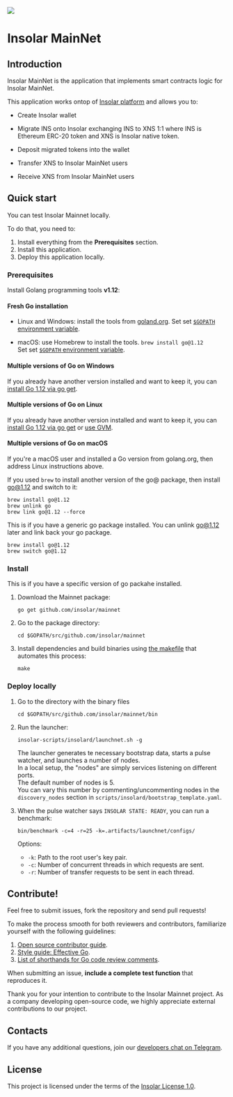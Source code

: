 [<img src="https://github.com/insolar/doc-pics/raw/master/st/github-readme-banner.png">](http://insolar.io/?utm_source=Github)

# Insolar MainNet

## Introduction 
Insolar MainNet is the application that implements smart contracts logic for Insolar MainNet. 

This application works ontop of [Insolar platform](https://github.com/insolar/insolar) and allows you to:

* Create Insolar wallet

* Migrate INS onto Insolar exchanging INS to XNS 1:1 where INS is Ethereum ERC-20 token and XNS is Insolar native token.

* Deposit migrated tokens into the wallet

* Transfer XNS to Insolar MainNet users

* Receive XNS from Insolar MainNet users


## Quick start

You can test Insolar Mainnet locally. 

To do that, you need to:

1. Install everything from the **Prerequisites** section.
2. Install this application.
3. Deploy this application locally.

### Prerequisites

Install Golang programming tools **v1.12**:

#### Fresh Go installation

* Linux and Windows: install the tools from [goland.org](https://golang.org/doc/install#install). Set set [`$GOPATH` environment variable](https://github.com/golang/go/wiki/SettingGOPATH).<br>

* macOS: use Homebrew to install the tools.
`brew install go@1.12`<br>
Set set [`$GOPATH` environment variable](https://github.com/golang/go/wiki/SettingGOPATH).<br>

#### Multiple versions of Go on Windows

If you already have another version installed and want to keep it, you can [install Go 1.12 via go get](https://golang.org/doc/install#extra_versions).

#### Multiple versions of Go on Linux

If you already have another version installed and want to keep it, you can [install Go 1.12 via go get](https://golang.org/doc/install#extra_versions) or [use GVM](https://github.com/moovweb/gvm).

#### Multiple versions of Go on macOS

If you're a macOS user and installed a Go version from golang.org, then address Linux instructions above.

If you used `brew` to install another version of the go@ package, then install go@1.12 and switch to it:

```
brew install go@1.12
brew unlink go
brew link go@1.12 --force
```

This is if you have a generic go package installed. You can unlink go@1.12 later and link back your go package.


```
brew install go@1.12
brew switch go@1.12
```

### Install

This is if you have a specific version of go packahe installed.

1. Download the Mainnet package:

   ```
   go get github.com/insolar/mainnet
   ```

2. Go to the package directory:

   ```
   cd $GOPATH/src/github.com/insolar/mainnet
   ```

3. Install dependencies and build binaries using [the makefile](https://github.com/insolar/mainnet/blob/master/Makefile) that automates this process:

   ```
   make
   ```

### Deploy locally

1. Go to the directory with the binary files

   ```
   cd $GOPATH/src/github.com/insolar/mainnet/bin
   ```

2. Run the launcher:

   ```
   insolar-scripts/insolard/launchnet.sh -g
   ```

   The launcher generates te necessary bootstrap data, starts a pulse watcher, and launches a number of nodes. <br>
   In a local setup, the "nodes" are simply services listening on different ports.<br>
   The default number of nodes is 5.<br>
   You can vary this number by commenting/uncommenting nodes in the `discovery_nodes` section in `scripts/insolard/bootstrap_template.yaml`.

3. When the pulse watcher says `INSOLAR STATE: READY`, you can run a benchmark:
     ```
     bin/benchmark -c=4 -r=25 -k=.artifacts/launchnet/configs/
     ```

     Options:
     * `-k`: Path to the root user's key pair.
     * `-c`: Number of concurrent threads in which requests are sent.
     * `-r`: Number of transfer requests to be sent in each thread.

## Contribute!

Feel free to submit issues, fork the repository and send pull requests! 

To make the process smooth for both reviewers and contributors, familiarize yourself with the following guidelines:

1. [Open source contributor guide](https://github.com/freeCodeCamp/how-to-contribute-to-open-source).
2. [Style guide: Effective Go](https://golang.org/doc/effective_go.html).
3. [List of shorthands for Go code review comments](https://github.com/golang/go/wiki/CodeReviewComments).

When submitting an issue, **include a complete test function** that reproduces it.

Thank you for your intention to contribute to the Insolar Mainnet project. As a company developing open-source code, we highly appreciate external contributions to our project.

## Contacts

If you have any additional questions, join our [developers chat on Telegram](https://t.me/InsolarTech).

<!-- The icons don't show! 

Our social media:

[<img src="https://github.com/insolar/doc-pics/raw/master/st/ico-social-facebook.png" width="36" height="36">](https://facebook.com/insolario)
[<img src="https://github.com/insolar/doc-pics/raw/master/st/ico-social-twitter.png" width="36" height="36">](https://twitter.com/insolario)
[<img src="https://github.com/insolar/doc-pics/raw/master/st/ico-social-medium.png" width="36" height="36">](https://medium.com/insolar)
[<img src="https://github.com/insolar/doc-pics/raw/master/st/ico-social-youtube.png" width="36" height="36">](https://youtube.com/insolar)
[<img src="https://github.com/insolar/doc-pics/raw/master/st/ico-social-reddit.png" width="36" height="36">](https://www.reddit.com/r/insolar/)
[<img src="https://github.com/insolar/doc-pics/raw/master/st/ico-social-linkedin.png" width="36" height="36">](https://www.linkedin.com/company/insolario/)
[<img src="https://github.com/insolar/doc-pics/raw/master/st/ico-social-instagram.png" width="36" height="36">](https://instagram.com/insolario)
[<img src="https://github.com/insolar/doc-pics/raw/master/st/ico-social-telegram.png" width="36" height="36">](https://t.me/InsolarAnnouncements) -->

## License

This project is licensed under the terms of the [Insolar License 1.0](LICENSE.md).
